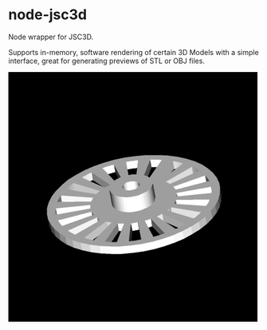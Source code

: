 # node-jsc3d
Node wrapper for JSC3D.

Supports in-memory, software rendering of certain 3D Models with a simple
interface, great for generating previews of STL or OBJ files.

![Example render](examples/example.png)


